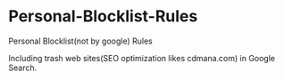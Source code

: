# Personal-Blocklist-Rules
Personal Blocklist(not by google) Rules

Including trash web sites(SEO optimization likes cdmana.com) in Google Search.
